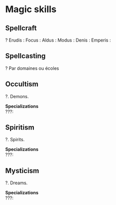 # Magic skills

## Spellcraft

?
Erudis :
Focus :
Aldus :
Modus :
Denis :
Emperis :

## Spellcasting

?
Par domaines ou écoles

## Occultism

?. Demons.

**Specializations**  
???: 

## Spiritism

?. Spirits.

**Specializations**  
???: 

## Mysticism

?. Dreams.

**Specializations**  
???: 
